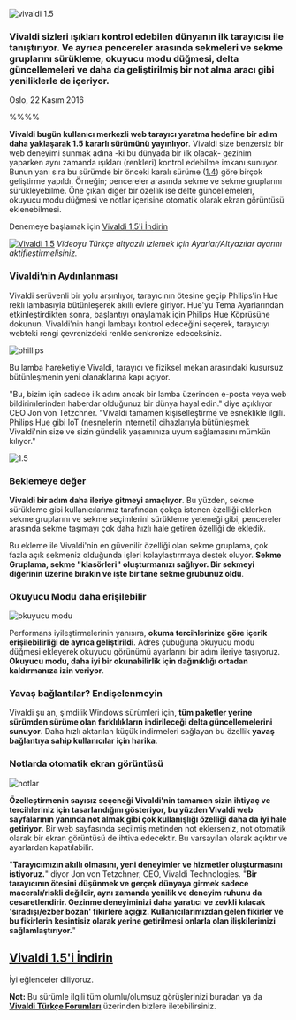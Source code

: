 ![vivaldi 1.5](//res.cloudinary.com/vivaldi/image/upload/v1479386448/vivaldi_in_workspace_empzlz.jpg#full-width)

### Vivaldi sizleri ışıkları kontrol edebilen dünyanın ilk tarayıcısı ile tanıştırıyor. Ve ayrıca pencereler arasında sekmeleri ve sekme gruplarını sürükleme, okuyucu modu düğmesi, delta güncellemeleri ve daha da geliştirilmiş bir not alma aracı gibi yeniliklerle de içeriyor.

Oslo, 22 Kasım 2016

%%%%

**Vivaldi bugün kullanıcı merkezli web tarayıcı yaratma hedefine bir adım daha yaklaşarak 1.5 kararlı sürümünü yayınlıyor**. Vivaldi size benzersiz bir web deneyimi sunmak adına -ki bu dünyada bir ilk olacak- gezinim yaparken aynı zamanda ışıkları (renkleri) kontrol edebilme imkanı sunuyor. Bunun yanı sıra bu sürümde bir önceki karalı sürüme ([1.4](https://vivalditurkiye.net/blog/vivaldi-14-ile-kontrolu-ele-alin)) göre birçok geliştirme yapıldı. Örneğin; pencereler arasında sekme ve sekme gruplarını sürükleyebilme. Öne çıkan diğer bir özellik ise delte güncellemeleri, okuyucu modu düğmesi ve notlar içerisine otomatik olarak ekran görüntüsü eklenebilmesi.

Denemeye başlamak için [Vivaldi 1.5'i İndirin](https://vivaldi.com/)


[![Vivaldi 1.5](//res.cloudinary.com/vivaldi/image/upload/v1479387729/1.5-video_mon9qn.png)](https://www.youtube.com/watch?v=ObuGENHFUNc "Vivaldi 1.5")
_Videoyu Türkçe altyazılı izlemek için Ayarlar/Altyazılar ayarını aktifleştirmelisiniz._


### Vivaldi’nin Aydınlanması
Vivaldi serüvenli bir yolu arşınlıyor, tarayıcının ötesine geçip Philips'in Hue reklı lambasıyla bütünleşerek akıllı evlere giriyor. Hue'yu Tema Ayarlarından etkinleştirdikten sonra, başlantıyı onaylamak için Philips Hue Köprüsüne dokunun. Vivaldi'nin hangi lambayı kontrol edeceğini seçerek, tarayıcıyı webteki rengi çevrenizdeki renkle senkronize edeceksiniz.

![phillips](//res.cloudinary.com/vivaldi/image/upload/v1479387955/hue_setting_r2ybap.gif#full-width)

Bu lamba hareketiyle Vivaldi, tarayıcı ve fiziksel mekan arasındaki kusursuz bütünleşmenin yeni olanaklarına kapı açıyor.

"Bu, bizim için sadece ilk adım ancak bir lamba üzerinden e-posta veya web bildirimlerinden haberdar olduğunuz bir dünya hayal edin." diye açıklıyor CEO Jon von Tetzchner. “Vivaldi tamamen kişiselleştirme ve esneklikle ilgili. Philips Hue gibi IoT (nesnelerin interneti) cihazlarıyla bütünleşmek Vivaldi'nin size ve sizin gündelik yaşamınıza uyum sağlamasını mümkün kılıyor."

![1.5](//res.cloudinary.com/vivaldi/image/upload/v1479388974/1-5-header_yde4ov.png#full-width)

### Beklemeye değer

**Vivaldi bir adım daha ileriye gitmeyi amaçlıyor**. Bu yüzden, sekme sürükleme gibi kullanıcılarımız tarafından çokça istenen özelliği eklerken sekme gruplarını ve sekme seçimlerini sürükleme yeteneği gibi, pencereler arasında sekme taşımayı çok daha hızlı hale getiren özelliği de ekledik.

Bu ekleme ile Vivaldi'nin en güvenilir özelliği olan sekme gruplama, çok fazla açık sekmeniz olduğunda işleri kolaylaştırmaya destek oluyor. **Sekme Gruplama, sekme "klasörleri" oluşturmanızı sağlıyor. Bir sekmeyi diğerinin üzerine bırakın ve işte bir tane sekme grubunuz oldu**.

### Okuyucu Modu daha erişilebilir

![okuyucu modu](//res.cloudinary.com/vivaldi/image/upload/v1479389063/reader-button_jpmyio.gif#full-width)

Performans iyileştirmelerinin yanısıra, **okuma tercihlerinize göre içerik erişilebilirliği de ayrıca geliştirildi**. Adres çubuğuna okuyucu modu düğmesi ekleyerek okuyucu görünümü ayarlarını bir adım ileriye taşıyoruz. **Okuyucu modu, daha iyi bir okunabilirlik için dağınıklığı ortadan kaldırmanıza izin veriyor**.


### Yavaş bağlantılar? Endişelenmeyin

Vivaldi şu an, şimdilik Windows sürümleri için, **tüm paketler yerine sürümden sürüme olan farklılıkların indirileceği delta güncellemelerini sunuyor**. Daha hızlı aktarılan küçük indirmeleri sağlayan bu özellik **yavaş bağlantıya sahip kullanıcılar için harika**.

### Notlarda otomatik ekran görüntüsü

![notlar](//res.cloudinary.com/vivaldi/image/upload/v1479389202/note-attachment_fxrlkn.gif#full-width)

**Özelleştirmenin sayısız seçeneği Vivaldi'nin tamamen sizin ihtiyaç ve tercihleriniz için tasarlandığını gösteriyor, bu yüzden Vivaldi web sayfalarının yanında not almak gibi çok kullanışlığı özelliği daha da iyi hale getiriyor**. Bir web sayfasında seçilmiş metinden not eklerseniz, not otomatik olarak bir ekran görüntüsü de ihtiva edecektir. Bu varsayılan olarak açıktır ve ayarlardan kapatılabilir.

"**Tarayıcımızın akıllı olmasını, yeni deneyimler ve hizmetler oluşturmasını istiyoruz.**" diyor Jon von Tetzchner, CEO, Vivaldi Technologies. "**Bir tarayıcının ötesini düşünmek ve gerçek dünyaya girmek sadece maceralı/riskli değildir, aynı zamanda yenilik ve deneyim ruhunu da cesaretlendirir. Gezinme deneyiminizi daha yaratıcı ve zevkli kılacak 'sıradışı/ezber bozan' fikirlere açığız.  Kullanıcılarımızdan gelen fikirler ve bu fikirlerin kesintisiz olarak yerine getirilmesi onlarla olan ilişkilerimizi sağlamlaştırıyor.**"


## [Vivaldi 1.5'i İndirin](https://vivaldi.com/) ##


İyi eğlenceler diliyoruz.


**Not:** Bu sürümle ilgili tüm olumlu/olumsuz görüşlerinizi buradan ya da **[Vivaldi Türkçe Forumları](https://forum.vivaldi.net/category/29/t%C3%BCrk%C3%A7e)** üzerinden bizlere iletebilirsiniz.
